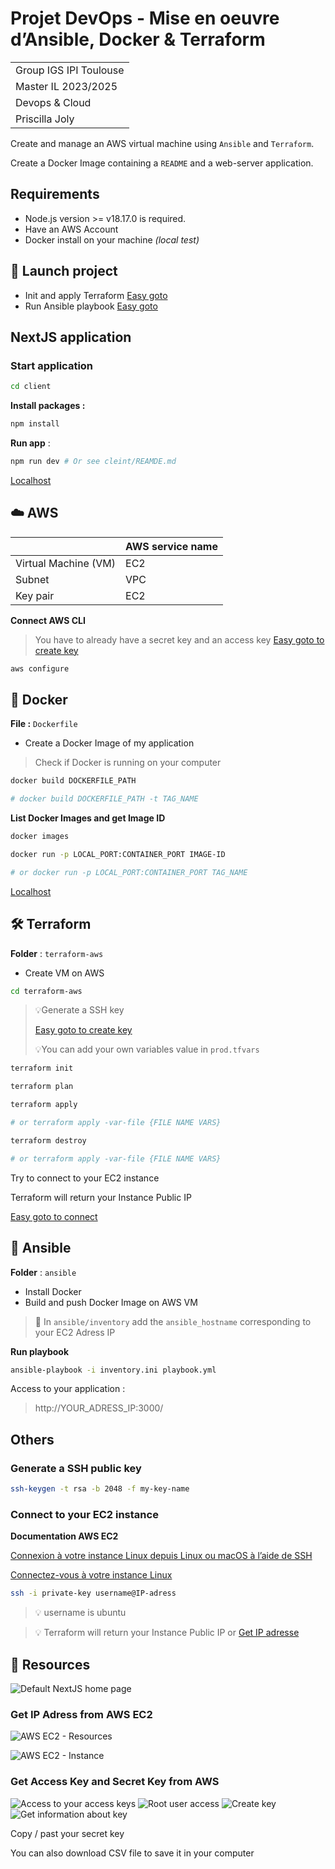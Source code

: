 # Projet DevOps - Mise en oeuvre dʼAnsible, Docker & Terraform

|                        |
|------------------------|
| Group IGS IPI Toulouse |
| Master IL 2023/2025    | 
| Devops & Cloud         |
| Priscilla Joly         |

Create and manage an AWS virtual machine using `Ansible` and `Terraform`.

Create a Docker Image containing a `README` and a web-server application.

## Requirements

- Node.js version >= v18.17.0 is required.
- Have an AWS Account
- Docker install on your machine _(local test)_

## 🚀 Launch project

- Init and apply Terraform [Easy goto](#-terraform)
- Run Ansible playbook [Easy goto](#-ansible)

## NextJS application

### Start application

```bash
cd client
```

**Install packages :**
```bash
npm install
```

**Run app** :
```bash
npm run dev # Or see cleint/REAMDE.md
```

[Localhost](http://localhost:3000)

## ☁️️ AWS

|                      | AWS service name |
|----------------------|------------------|
| Virtual Machine (VM) | EC2              |
| Subnet               | VPC              |
| Key pair             | EC2              |

**Connect AWS CLI**

> You have to already have a secret key and an access key
> [Easy goto to create key](#get-access-key-and-secret-key-from-aws)

```bash
aws configure
```

## 🐳 Docker

**File :** `Dockerfile`

- Create a Docker Image of my application

> Check if Docker is running on your computer

```bash
docker build DOCKERFILE_PATH

# docker build DOCKERFILE_PATH -t TAG_NAME
```

**List Docker Images and get Image ID**

```bash
docker images
```

```bash
docker run -p LOCAL_PORT:CONTAINER_PORT IMAGE-ID

# or docker run -p LOCAL_PORT:CONTAINER_PORT TAG_NAME
```

[Localhost](http://localhost:3000)

## 🛠 Terraform

**Folder** : `terraform-aws`

- Create VM on AWS

```bash
cd terraform-aws
```

> 💡Generate a SSH key
> 
> [Easy goto to create key](#generate-a-ssh-public-key)
> 
> 💡You can add your own variables value in `prod.tfvars` 

```bash
terraform init
```

```bash
terraform plan
```

```bash
terraform apply

# or terraform apply -var-file {FILE NAME VARS}
```

```bash
terraform destroy

# or terraform apply -var-file {FILE NAME VARS}
```

Try to connect to your EC2 instance

Terraform will return your Instance Public IP

[Easy goto to connect](#connect-to-your-ec2-instance)

## 🧰 Ansible

**Folder** : `ansible`

- Install Docker
- Build and push Docker Image on AWS VM

> 🚨 In `ansible/inventory` add the `ansible_hostname` corresponding to your EC2 Adress IP

**Run playbook**

```bash
ansible-playbook -i inventory.ini playbook.yml
```

Access to your application :
> http://YOUR_ADRESS_IP:3000/

## Others 

### Generate a SSH public key

```bash
ssh-keygen -t rsa -b 2048 -f my-key-name
```

### Connect to your EC2 instance

**Documentation AWS EC2**

[Connexion à votre instance Linux depuis Linux ou macOS à l’aide de SSH](https://docs.aws.amazon.com/fr_fr/AWSEC2/latest/UserGuide/connect-linux-inst-ssh.html)

[Connectez-vous à votre instance Linux](https://docs.aws.amazon.com/fr_fr/AWSEC2/latest/UserGuide/connect-to-linux-instance.html#connection-prereqs-private-key)

```bash
ssh -i private-key username@IP-adress
```

> 💡 username is ubuntu

> 💡 Terraform will return your Instance Public IP or [Get IP adresse](#get-ip-adress-from-aws-ec2)

## 💾 Resources

![Default NextJS home page](.github/app.png)

### Get IP Adress from AWS EC2

![AWS EC2 - Resources](.github/AWS_console_EC2.png)

![AWS EC2 - Instance](.github/AWS_instance.png)

### Get Access Key and Secret Key from AWS

![Access to your access keys](.github/0_access.png)
![Root user access](.github/1_found.png)
![Create key](.github/2_create.png)
![Get information about key](.github/3_get.png)

Copy / past your secret key

You can also download CSV file to save it in your computer
